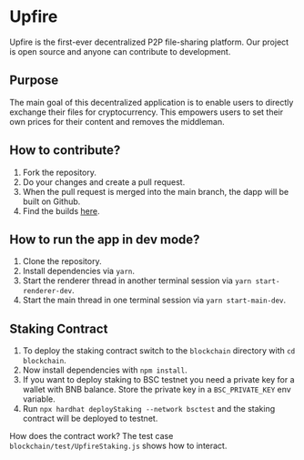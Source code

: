 # Upfire

Upfire is the first-ever decentralized P2P file-sharing platform. Our project is open source and anyone can contribute to development.

## Purpose

The main goal of this decentralized application is to enable users to directly exchange their files for cryptocurrency. This empowers users to set their own prices for their content and removes the middleman.

## How to contribute?

1. Fork the repository. 
2. Do your changes and create a pull request.
3. When the pull request is merged into the main branch, the dapp will be built on Github.
4. Find the builds [here](https://github.com/UpfireHQ/upfire/actions).

## How to run the app in dev mode? 

1. Clone the repository.
2. Install dependencies via `yarn`.
3. Start the renderer thread in another terminal session via `yarn start-renderer-dev`.   
4. Start the main thread in one terminal session via `yarn start-main-dev`.

## Staking Contract

1. To deploy the staking contract switch to the `blockchain` directory with `cd blockchain`. 
2. Now install dependencies with `npm install`.
3. If you want to deploy staking to BSC testnet you need a private key for a wallet with BNB balance. Store the private key in a `BSC_PRIVATE_KEY` env variable.
4. Run `npx hardhat deployStaking --network bsctest` and the staking contract will be deployed to testnet.

How does the contract work? The test case `blockchain/test/UpfireStaking.js` shows how to interact.
